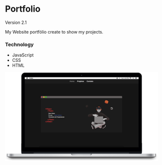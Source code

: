 # Portfolio

Version 2.1

My Website portfólio create to show my projects.

### Technology
- JavaScript
- CSS
- HTML

<img src="https://github.com/JeanCarl00s/Portfolio/blob/version-2.1/assets/Standimage.png">

